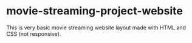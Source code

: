 # movie-streaming-project-website
This is very basic movie streaming website layout made with HTML and CSS (not responsive).
